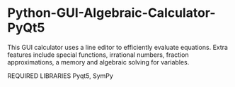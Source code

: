 # Python-GUI-Algebraic-Calculator-PyQt5
This GUI calculator uses a line editor to efficiently evaluate equations. Extra features include special functions, irrational numbers, fraction approximations, a memory and algebraic solving for variables.

REQUIRED LIBRARIES Pyqt5, SymPy

